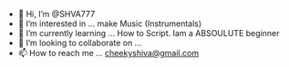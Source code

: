 - 👋 Hi, I’m @SHVA777
- 👀 I’m interested in ... make Music (Instrumentals)
- 🌱 I’m currently learning ... How to Script. Iam a ABSOULUTE beginner
- 💞️ I’m looking to collaborate on ...
- 📫 How to reach me ... cheekyshiva@gmail.com

<!---
SHVA777/SHVA777 is a ✨ special ✨ repository because its `README.md` (this file) appears on your GitHub profile.
You can click the Preview link to take a look at your changes.
--->
